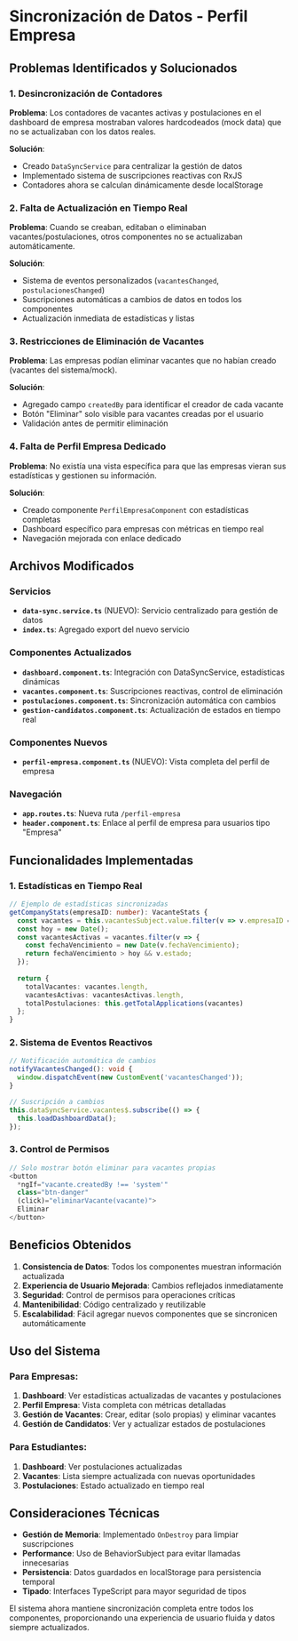 # Sincronización de Datos - Perfil Empresa

## Problemas Identificados y Solucionados

### 1. **Desincronización de Contadores**
**Problema**: Los contadores de vacantes activas y postulaciones en el dashboard de empresa mostraban valores hardcodeados (mock data) que no se actualizaban con los datos reales.

**Solución**: 
- Creado `DataSyncService` para centralizar la gestión de datos
- Implementado sistema de suscripciones reactivas con RxJS
- Contadores ahora se calculan dinámicamente desde localStorage

### 2. **Falta de Actualización en Tiempo Real**
**Problema**: Cuando se creaban, editaban o eliminaban vacantes/postulaciones, otros componentes no se actualizaban automáticamente.

**Solución**:
- Sistema de eventos personalizados (`vacantesChanged`, `postulacionesChanged`)
- Suscripciones automáticas a cambios de datos en todos los componentes
- Actualización inmediata de estadísticas y listas

### 3. **Restricciones de Eliminación de Vacantes**
**Problema**: Las empresas podían eliminar vacantes que no habían creado (vacantes del sistema/mock).

**Solución**:
- Agregado campo `createdBy` para identificar el creador de cada vacante
- Botón "Eliminar" solo visible para vacantes creadas por el usuario
- Validación antes de permitir eliminación

### 4. **Falta de Perfil Empresa Dedicado**
**Problema**: No existía una vista específica para que las empresas vieran sus estadísticas y gestionen su información.

**Solución**:
- Creado componente `PerfilEmpresaComponent` con estadísticas completas
- Dashboard específico para empresas con métricas en tiempo real
- Navegación mejorada con enlace dedicado

## Archivos Modificados

### Servicios
- **`data-sync.service.ts`** (NUEVO): Servicio centralizado para gestión de datos
- **`index.ts`**: Agregado export del nuevo servicio

### Componentes Actualizados
- **`dashboard.component.ts`**: Integración con DataSyncService, estadísticas dinámicas
- **`vacantes.component.ts`**: Suscripciones reactivas, control de eliminación
- **`postulaciones.component.ts`**: Sincronización automática con cambios
- **`gestion-candidatos.component.ts`**: Actualización de estados en tiempo real

### Componentes Nuevos
- **`perfil-empresa.component.ts`** (NUEVO): Vista completa del perfil de empresa

### Navegación
- **`app.routes.ts`**: Nueva ruta `/perfil-empresa`
- **`header.component.ts`**: Enlace al perfil de empresa para usuarios tipo "Empresa"

## Funcionalidades Implementadas

### 1. **Estadísticas en Tiempo Real**
```typescript
// Ejemplo de estadísticas sincronizadas
getCompanyStats(empresaID: number): VacanteStats {
  const vacantes = this.vacantesSubject.value.filter(v => v.empresaID === empresaID);
  const hoy = new Date();
  const vacantesActivas = vacantes.filter(v => {
    const fechaVencimiento = new Date(v.fechaVencimiento);
    return fechaVencimiento > hoy && v.estado;
  });
  
  return {
    totalVacantes: vacantes.length,
    vacantesActivas: vacantesActivas.length,
    totalPostulaciones: this.getTotalApplications(vacantes)
  };
}
```

### 2. **Sistema de Eventos Reactivos**
```typescript
// Notificación automática de cambios
notifyVacantesChanged(): void {
  window.dispatchEvent(new CustomEvent('vacantesChanged'));
}

// Suscripción a cambios
this.dataSyncService.vacantes$.subscribe(() => {
  this.loadDashboardData();
});
```

### 3. **Control de Permisos**
```typescript
// Solo mostrar botón eliminar para vacantes propias
<button 
  *ngIf="vacante.createdBy !== 'system'" 
  class="btn-danger" 
  (click)="eliminarVacante(vacante)">
  Eliminar
</button>
```

## Beneficios Obtenidos

1. **Consistencia de Datos**: Todos los componentes muestran información actualizada
2. **Experiencia de Usuario Mejorada**: Cambios reflejados inmediatamente
3. **Seguridad**: Control de permisos para operaciones críticas
4. **Mantenibilidad**: Código centralizado y reutilizable
5. **Escalabilidad**: Fácil agregar nuevos componentes que se sincronicen automáticamente

## Uso del Sistema

### Para Empresas:
1. **Dashboard**: Ver estadísticas actualizadas de vacantes y postulaciones
2. **Perfil Empresa**: Vista completa con métricas detalladas
3. **Gestión de Vacantes**: Crear, editar (solo propias) y eliminar vacantes
4. **Gestión de Candidatos**: Ver y actualizar estados de postulaciones

### Para Estudiantes:
1. **Dashboard**: Ver postulaciones actualizadas
2. **Vacantes**: Lista siempre actualizada con nuevas oportunidades
3. **Postulaciones**: Estado actualizado en tiempo real

## Consideraciones Técnicas

- **Gestión de Memoria**: Implementado `OnDestroy` para limpiar suscripciones
- **Performance**: Uso de BehaviorSubject para evitar llamadas innecesarias
- **Persistencia**: Datos guardados en localStorage para persistencia temporal
- **Tipado**: Interfaces TypeScript para mayor seguridad de tipos

El sistema ahora mantiene sincronización completa entre todos los componentes, proporcionando una experiencia de usuario fluida y datos siempre actualizados.